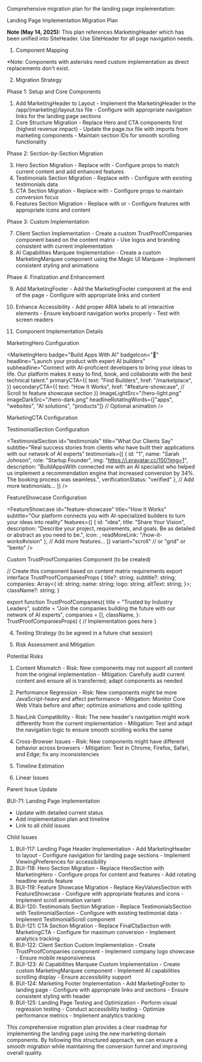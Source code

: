 Comprehensive migration plan for the landing page implementation:

  Landing Page Implementation Migration Plan

  **Note (May 14, 2025):** This plan references MarketingHeader which has been unified into SiteHeader. Use SiteHeader for all page navigation needs.

  1. Component Mapping

  *Note: Components with asterisks need custom implementation as direct replacements don't exist.

  2. Migration Strategy

  Phase 1: Setup and Core Components

  1. Add MarketingHeader to Layout
    - Implement the MarketingHeader in the /app/(marketing)/layout.tsx file
    - Configure with appropriate navigation links for the landing page sections
  2. Core Structure Migration
    - Replace Hero and CTA components first (highest revenue impact)
    - Update the page.tsx file with imports from marketing components
    - Maintain section IDs for smooth scrolling functionality

  Phase 2: Section-by-Section Migration

  3. Hero Section Migration
    - Replace <HeroSection /> with <MarketingHero />
    - Configure props to match current content and add enhanced features
  4. Testimonials Section Migration
    - Replace <TestimonialsSection /> with <TestimonialSection />
    - Configure with existing testimonials data
  5. CTA Section Migration
    - Replace <FinalCtaSection /> with <MarketingCTA />
    - Configure props to maintain conversion focus
  6. Features Section Migration
    - Replace <KeyValuesSection /> with <FeatureShowcase /> or <FeatureGrid />
    - Configure features with appropriate icons and content

  Phase 3: Custom Implementation

  7. Client Section Implementation
    - Create a custom TrustProofCompanies component based on the content matrix
    - Use logos and branding consistent with current implementation
  8. AI Capabilities Marquee Implementation
    - Create a custom MarketingMarquee component using the Magic UI Marquee
    - Implement consistent styling and animations

  Phase 4: Finalization and Enhancement

  9. Add MarketingFooter
    - Add the MarketingFooter component at the end of the page
    - Configure with appropriate links and content
  10. Enhance Accessibility
    - Add proper ARIA labels to all interactive elements
    - Ensure keyboard navigation works properly
    - Test with screen readers

  3. Component Implementation Details

  MarketingHero Configuration

  <MarketingHero
    badge="Build Apps With AI"
    badgeIcon="🚀"
    headline="Launch your product with expert AI builders"
    subheadline="Connect with AI-proficient developers to bring your ideas to life. Our platform makes it easy to find, book, and 
  collaborate with the best technical talent."
    primaryCTA={{
      text: "Find Builders",
      href: "/marketplace",
    }}
    secondaryCTA={{
      text: "How It Works",
      href: "#feature-showcase", // Scroll to feature showcase section
    }}
    imageLightSrc="/hero-light.png"
    imageDarkSrc="/hero-dark.png"
    headlineRotatingWords={["apps", "websites", "AI solutions", "products"]} // Optional animation
  />

  MarketingCTA Configuration

  <MarketingCTA
    id="cta"
    title="Start building today"
    subtitle="Our expert AI builders are ready to bring your vision to life"
    ctaText="Find a builder"
    ctaHref="/marketplace"
    ctaVariant="primary"
    supportingText="No commitment required"
    backgroundGradient="bg-gradient-to-r from-purple-600 to-blue-600"
  />

  TestimonialSection Configuration

  <TestimonialSection
    id="testimonials"
    title="What Our Clients Say"
    subtitle="Real success stories from clients who have built their applications with our network of AI experts"
    testimonials={[
      {
        id: "1",
        name: "Sarah Johnson",
        role: "Startup Founder",
        img: "https://i.pravatar.cc/150?img=1",
        description: "BuildAppsWith connected me with an AI specialist who helped us implement a recommendation engine that increased 
  conversion by 34%. The booking process was seamless.",
        verificationStatus: "verified"
      },
      // Add more testimonials...
    ]}
  />

  FeatureShowcase Configuration

  <FeatureShowcase
    id="feature-showcase"
    title="How It Works"
    subtitle="Our platform connects you with AI-specialized builders to turn your ideas into reality"
    features={[
      {
        id: "idea",
        title: "Share Your Vision",
        description: "Describe your project, requirements, and goals. Be as detailed or abstract as you need to be.",
        icon: <IdealightbulbIcon className="h-8 w-8" />,
        readMoreLink: "/how-it-works#vision"
      },
      // Add more features...
    ]}
    variant="scroll" // or "grid" or "bento"
  />

  Custom TrustProofCompanies Component (to be created)

  // Create this component based on content matrix requirements
  export interface TrustProofCompaniesProps {
    title?: string;
    subtitle?: string;
    companies: Array<{
      id: string;
      name: string;
      logo: string;
      altText: string;
    }>;
    className?: string;
  }

  export function TrustProofCompanies({
    title = "Trusted by Industry Leaders",
    subtitle = "Join the companies building the future with our network of AI experts",
    companies = [],
    className,
  }: TrustProofCompaniesProps) {
    // Implementation goes here
  }

  4. Testing Strategy (to be agreed in a future chat session)


  5. Risk Assessment and Mitigation

  Potential Risks

  1. Content Mismatch
    - Risk: New components may not support all content from the original implementation
    - Mitigation: Carefully audit current content and ensure all is transferred; adapt components as needed
  2. Performance Regression
    - Risk: New components might be more JavaScript-heavy and affect performance
    - Mitigation: Monitor Core Web Vitals before and after; optimize animations and code splitting
  3. NavLink Compatibility
    - Risk: The new header's navigation might work differently from the current implementation
    - Mitigation: Test and adapt the navigation logic to ensure smooth scrolling works the same
  4. Cross-Browser Issues
    - Risk: New components might have different behavior across browsers
    - Mitigation: Test in Chrome, Firefox, Safari, and Edge; fix any inconsistencies

  6. Timeline Estimation

  7. Linear Issues

  Parent Issue Update

  BUI-71: Landing Page Implementation
  - Update with detailed current status
  - Add implementation plan and timeline
  - Link to all child issues

  Child Issues

  1. BUI-117: Landing Page Header Implementation
    - Add MarketingHeader to layout
    - Configure navigation for landing page sections
    - Implement ViewingPreferences for accessibility
  2. BUI-118: Hero Section Migration
    - Replace HeroSection with MarketingHero
    - Configure props for content and features
    - Add rotating headline words feature
  3. BUI-119: Feature Showcase Migration
    - Replace KeyValuesSection with FeatureShowcase
    - Configure with appropriate features and icons
    - Implement scroll animation variant
  4. BUI-120: Testimonials Section Migration
    - Replace TestimonialsSection with TestimonialSection
    - Configure with existing testimonial data
    - Implement TestimonialScroll component
  5. BUI-121: CTA Section Migration
    - Replace FinalCtaSection with MarketingCTA
    - Configure for maximum conversion
    - Implement analytics tracking
  6. BUI-122: Client Section Custom Implementation
    - Create TrustProofCompanies component
    - Implement company logo showcase
    - Ensure mobile responsiveness
  7. BUI-123: AI Capabilities Marquee Custom Implementation
    - Create custom MarketingMarquee component
    - Implement AI capabilities scrolling display
    - Ensure accessibility support
  8. BUI-124: Marketing Footer Implementation
    - Add MarketingFooter to landing page
    - Configure with appropriate links and sections
    - Ensure consistent styling with header
  9. BUI-125: Landing Page Testing and Optimization
    - Perform visual regression testing
    - Conduct accessibility testing
    - Optimize performance metrics
    - Implement analytics tracking

  This comprehensive migration plan provides a clear roadmap for implementing the landing page using the new marketing domain components.
  By following this structured approach, we can ensure a smooth migration while maintaining the conversion funnel and improving overall
  quality.


